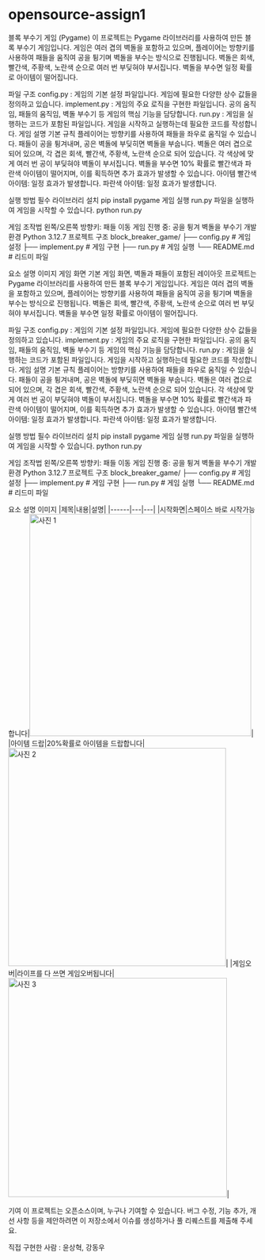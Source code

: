 # opensource-assign1

블록 부수기 게임 (Pygame)
이 프로젝트는 Pygame 라이브러리를 사용하여 만든 블록 부수기 게임입니다. 게임은 여러 겹의 벽돌을 포함하고 있으며, 플레이어는 방향키를 사용하여 패들을 움직여 공을 튕기며 벽돌을 부수는 방식으로 진행됩니다. 벽돌은 회색, 빨간색, 주황색, 노란색 순으로 여러 번 부딪혀야 부서집니다. 벽돌을 부수면 일정 확률로 아이템이 떨어집니다.

파일 구조
config.py : 게임의 기본 설정 파일입니다. 게임에 필요한 다양한 상수 값들을 정의하고 있습니다.
implement.py : 게임의 주요 로직을 구현한 파일입니다. 공의 움직임, 패들의 움직임, 벽돌 부수기 등 게임의 핵심 기능을 담당합니다.
run.py : 게임을 실행하는 코드가 포함된 파일입니다. 게임을 시작하고 실행하는데 필요한 코드를 작성합니다.
게임 설명
기본 규칙
플레이어는 방향키를 사용하여 패들을 좌우로 움직일 수 있습니다.
패들이 공을 튕겨내며, 공은 벽돌에 부딪히면 벽돌을 부숩니다.
벽돌은 여러 겹으로 되어 있으며, 각 겹은 회색, 빨간색, 주황색, 노란색 순으로 되어 있습니다. 각 색상에 맞게 여러 번 공이 부딪혀야 벽돌이 부서집니다.
벽돌을 부수면 10% 확률로 빨간색과 파란색 아이템이 떨어지며, 이를 획득하면 추가 효과가 발생할 수 있습니다.
아이템
빨간색 아이템: 일정 효과가 발생합니다.
파란색 아이템: 일정 효과가 발생합니다.

실행 방법
필수 라이브러리 설치
pip install pygame
게임 실행
run.py 파일을 실행하여 게임을 시작할 수 있습니다.
python run.py

게임 조작법
왼쪽/오른쪽 방향키: 패들 이동
게임 진행 중: 공을 튕겨 벽돌을 부수기
개발 환경
Python 3.12.7
프로젝트 구조
block_breaker_game/
├── config.py        # 게임 설정
├── implement.py     # 게임 구현
├── run.py           # 게임 실행
└── README.md        # 리드미 파일

요소	설명	이미지
게임 화면	기본 게임 화면, 벽돌과 패들이 포함된 레이아웃 프로젝트는 Pygame 라이브러리를 사용하여 만든 블록 부수기 게임입니다. 게임은 여러 겹의 벽돌을 포함하고 있으며, 플레이어는 방향키를 사용하여 패들을 움직여 공을 튕기며 벽돌을 부수는 방식으로 진행됩니다. 벽돌은 회색, 빨간색, 주황색, 노란색 순으로 여러 번 부딪혀야 부서집니다. 벽돌을 부수면 일정 확률로 아이템이 떨어집니다.

파일 구조
config.py : 게임의 기본 설정 파일입니다. 게임에 필요한 다양한 상수 값들을 정의하고 있습니다.
implement.py : 게임의 주요 로직을 구현한 파일입니다. 공의 움직임, 패들의 움직임, 벽돌 부수기 등 게임의 핵심 기능을 담당합니다.
run.py : 게임을 실행하는 코드가 포함된 파일입니다. 게임을 시작하고 실행하는데 필요한 코드를 작성합니다.
게임 설명
기본 규칙
플레이어는 방향키를 사용하여 패들을 좌우로 움직일 수 있습니다.
패들이 공을 튕겨내며, 공은 벽돌에 부딪히면 벽돌을 부숩니다.
벽돌은 여러 겹으로 되어 있으며, 각 겹은 회색, 빨간색, 주황색, 노란색 순으로 되어 있습니다. 각 색상에 맞게 여러 번 공이 부딪혀야 벽돌이 부서집니다.
벽돌을 부수면 10% 확률로 빨간색과 파란색 아이템이 떨어지며, 이를 획득하면 추가 효과가 발생할 수 있습니다.
아이템
빨간색 아이템: 일정 효과가 발생합니다.
파란색 아이템: 일정 효과가 발생합니다.

실행 방법
필수 라이브러리 설치
pip install pygame
게임 실행
run.py 파일을 실행하여 게임을 시작할 수 있습니다.
python run.py

게임 조작법
왼쪽/오른쪽 방향키: 패들 이동
게임 진행 중: 공을 튕겨 벽돌을 부수기
개발 환경
Python 3.12.7
프로젝트 구조
block_breaker_game/
├── config.py        # 게임 설정
├── implement.py     # 게임 구현
├── run.py           # 게임 실행
└── README.md        # 리드미 파일

요소	설명	이미지
|제목|내용|설명|
|------|---|---|
|시작화면|스페이스 바로 시작가능합니다|<img width="448" alt="사진 1" src="https://github.com/user-attachments/assets/577bb125-63c7-4a50-b401-1caec7e85e3b" />|
|아이템 드랍|20%확률로 아이템을 드랍합니다|<img width="440" alt="사진 2" src="https://github.com/user-attachments/assets/b6003a3e-9c71-48d2-8d3d-f2980c395f2b" />|
|게임오버|라이프를 다 쓰면 게임오버됩니다|<img width="442" alt="사진 3" src="https://github.com/user-attachments/assets/c9b715d5-beed-4ac9-ae09-0bc73eb7473e" />|

기여
이 프로젝트는 오픈소스이며, 누구나 기여할 수 있습니다. 버그 수정, 기능 추가, 개선 사항 등을 제안하려면 이 저장소에서 이슈를 생성하거나 풀 리퀘스트를 제출해 주세요.

직접 구현한 사람 : 윤상혁, 강동우

